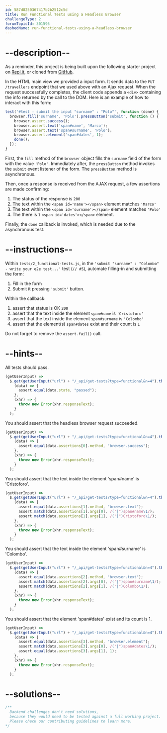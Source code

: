 ```yaml
---
id: 587d8250367417b2b2512c5d
title: Run Functional Tests using a Headless Browser
challengeType: 2
forumTopicId: 301595
dashedName: run-functional-tests-using-a-headless-browser
---
```


# --description--

As a reminder, this project is being built upon the following starter project on [Repl.it](https://repl.it/github/freeCodeCamp/boilerplate-mochachai), or cloned from [GitHub](https://github.com/freeCodeCamp/boilerplate-mochachai/).

In the HTML main view we provided a input form. It sends data to the `PUT /travellers` endpoint that we used above with an Ajax request. When the request successfully completes, the client code appends a `<div>` containing the info returned by the call to the DOM. Here is an example of how to interact with this form:

```js
test('#test - submit the input "surname" : "Polo"', function (done) {
  browser.fill('surname', 'Polo').pressButton('submit', function () {
    browser.assert.success();
    browser.assert.text('span#name', 'Marco');
    browser.assert.text('span#surname', 'Polo');
    browser.assert.element('span#dates', 1);
    done();
  });
}
```

First, the `fill` method of the `browser` object fills the `surname` field of the form with the value `'Polo'`. Immediately after, the `pressButton` method invokes the `submit` event listener of the form. The `pressButton` method is asynchronous.

Then, once a response is received from the AJAX request, a few assertions are made confirming:

1.  The status of the response is `200`
2.  The text within the `<span id='name'></span>` element matches `'Marco'`
3.  The text within the `<span id='surname'></span>` element matches `'Polo'`
4.  The there is `1` `<span id='dates'></span>` element.

Finally, the `done` callback is invoked, which is needed due to the asynchronous test.

# --instructions--

Within `tests/2_functional-tests.js`, in the `'submit "surname" : "Colombo" - write your e2e test...'` test (`// #5`), automate filling-in and submitting the form:

1.  Fill in the form
2.  Submit it pressing `'submit'` button.

Within the callback:

1.  assert that status is OK `200`
2.  assert that the text inside the element `span#name` is `'Cristoforo'`
3.  assert that the text inside the element `span#surname` is `'Colombo'`
4.  assert that the element(s) `span#dates` exist and their count is `1`

Do not forget to remove the `assert.fail()` call.

# --hints--

All tests should pass.

```js
(getUserInput) =>
  $.get(getUserInput("url") + "/_api/get-tests?type=functional&n=4").then(
    (data) => {
      assert.equal(data.state, "passed");
    },
    (xhr) => {
      throw new Error(xhr.responseText);
    }
  );
```

You should assert that the headless browser request succeeded.

```js
(getUserInput) =>
  $.get(getUserInput("url") + "/_api/get-tests?type=functional&n=4").then(
    (data) => {
      assert.equal(data.assertions[0].method, "browser.success");
    },
    (xhr) => {
      throw new Error(xhr.responseText);
    }
  );
```

You should assert that the text inside the element 'span#name' is 'Cristoforo'.

```js
(getUserInput) =>
  $.get(getUserInput("url") + "/_api/get-tests?type=functional&n=4").then(
    (data) => {
      assert.equal(data.assertions[1].method, "browser.text");
      assert.match(data.assertions[1].args[0], /('|")span#name\1/);
      assert.match(data.assertions[1].args[1], /('|")Cristoforo\1/);
    },
    (xhr) => {
      throw new Error(xhr.responseText);
    }
  );
```

You should assert that the text inside the element 'span#surname' is 'Colombo'.

```js
(getUserInput) =>
  $.get(getUserInput("url") + "/_api/get-tests?type=functional&n=4").then(
    (data) => {
      assert.equal(data.assertions[2].method, "browser.text");
      assert.match(data.assertions[2].args[0], /('|")span#surname\1/);
      assert.match(data.assertions[2].args[1], /('|")Colombo\1/);
    },
    (xhr) => {
      throw new Error(xhr.responseText);
    }
  );
```

You should assert that the element 'span#dates' exist and its count is 1.

```js
(getUserInput) =>
  $.get(getUserInput("url") + "/_api/get-tests?type=functional&n=4").then(
    (data) => {
      assert.equal(data.assertions[3].method, "browser.element");
      assert.match(data.assertions[3].args[0], /('|")span#dates\1/);
      assert.equal(data.assertions[3].args[1], 1);
    },
    (xhr) => {
      throw new Error(xhr.responseText);
    }
  );
```

# --solutions--

```js
/**
  Backend challenges don't need solutions, 
  because they would need to be tested against a full working project. 
  Please check our contributing guidelines to learn more.
*/
```

